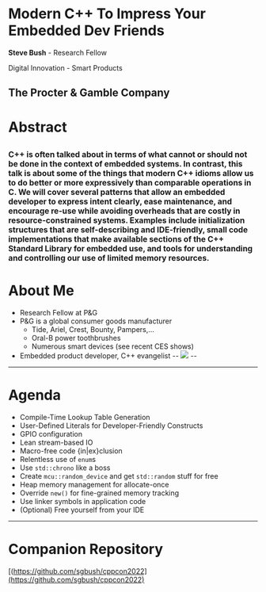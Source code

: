 # Modern C++ To Impress Your Embedded Dev Friends
**Steve Bush** - Research Fellow

Digital Innovation - Smart Products

The Procter & Gamble Company
---
# Abstract
<span style="font-size:75%;">C++ is often talked about in terms of what cannot or should not be done in the context of embedded systems.  In contrast, this talk is about some of the things that modern C++ idioms allow us to do better or more expressively than comparable operations in C.  We will cover several patterns that allow an embedded developer to express intent clearly, ease maintenance, and encourage re-use while avoiding overheads that are costly in resource-constrained systems.  Examples include initialization structures that are self-describing and IDE-friendly, small code implementations that make available sections of the C++ Standard Library for embedded use, and tools for understanding and controlling our use of limited memory resources.</span>
---
# About Me
* Research Fellow at P&G
* P&G is a global consumer goods manufacturer
    * Tide, Ariel, Crest, Bounty, Pampers,…
    * Oral-B power toothbrushes
    * Numerous smart devices (see recent CES shows)
* Embedded product developer, C++ evangelist
--
<image src="assets/PGBrands.png" style="max-width: 100%;"></image>
--

---
# Agenda
* Compile-Time Lookup Table Generation
* User-Defined Literals for Developer-Friendly Constructs
* GPIO configuration
* Lean stream-based IO
* Macro-free code {in|ex}clusion
* Relentless use of `enum`s
* Use `std::chrono` like a boss
* Create `mcu::random_device` and get `std::random` stuff for free
* Heap memory management for allocate-once 
* Override `new()` for fine-grained memory tracking
* Use linker symbols in application code
* (Optional) Free yourself from your IDE
---
# Companion Repository
[(https://github.com/sgbush/cppcon2022](https://github.com/sgbush/cppcon2022)
